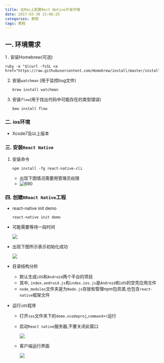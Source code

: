 ```yaml
---
title: 在Mac上配置Rect Native开发环境
date: 2017-03-30 15:06:25
categories: 教程
tags: 教程
---
```




## 一. 环境需求

1 .  安装Homebrew(可选)

```shell
ruby -e "$(curl -fsSL <a href="https://raw.githubusercontent.com/Homebrew/install/master/install">https://raw.githubusercontent.com/Homebrew/install/master/install</a>)
```


2. 安装`watchman` (用于监控bug文件)

   ```Shell
   brew install watchman
   ```

3. 安装`flow`(用于找出代码中可能存在的类型错误)

   ```shell
   bew install flow
   ```


<!-- more -->

### 二. ios环境

* Xcode7及以上版本

### 三. 安装`React Native`

1. 安装命令

   ```shell
   npm install -fg react-native-cli
   ```

   * 出现下图情况需要用管理员权限
   * ![690](https://ww4.sinaimg.cn/mw690/6a80ef0fgw1f4a5eimqh5j214m0t6ti8.jpg)

### 四. 创建`RReact Native`工程

* react-native init demo

  ```
  react-native init demo
  ```

* 可能需要等待一段时间

  ![](https://ww1.sinaimg.cn/mw690/6a80ef0fgw1f4a4q7xtxij20v404ywfr.jpg)

* 出现下图所示表示初始化成功

  ![](https://ww2.sinaimg.cn/mw690/6a80ef0fgw1f4a4q94jjsj20us0e60wh.jpg)

* 目录结构分析

  * 默认生成`iOS`和`Android`两个平台的项目
  * 其中, `index.android.js`和`index.ios.js`是`Android`和`iOS`的空壳应用文件
  * `node_modules`文件夹是为`Node.js`存放和管理npm包资源,也包含`react-native`框架文件

* 运行`iOS`程序

  * 打开`ios`文件夹下的`demo.xcodeproj`,`command+r`运行

  * 启动`React native`服务器,不要关闭此窗口

    ![](https://ww4.sinaimg.cn/mw690/6a80ef0fgw1f4a57e98fwj20vo0lojvz.jpg)

  * 客户端运行界面

    ![](https://ww4.sinaimg.cn/mw690/6a80ef0fgw1f4a58cn2ukj20ku12a75q.jpg)